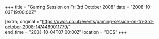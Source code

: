 +++
title = "Gaming Session on Fri 3rd October 2008"
date = "2008-10-03T19:00:00Z"

[extra]
original = "https://uwcs.co.uk/events/gaming-session-on-fri-3rd-october-2008-1474489011779/"    
end_time = "2008-10-04T07:00:00Z"
location = "DCS"
+++




